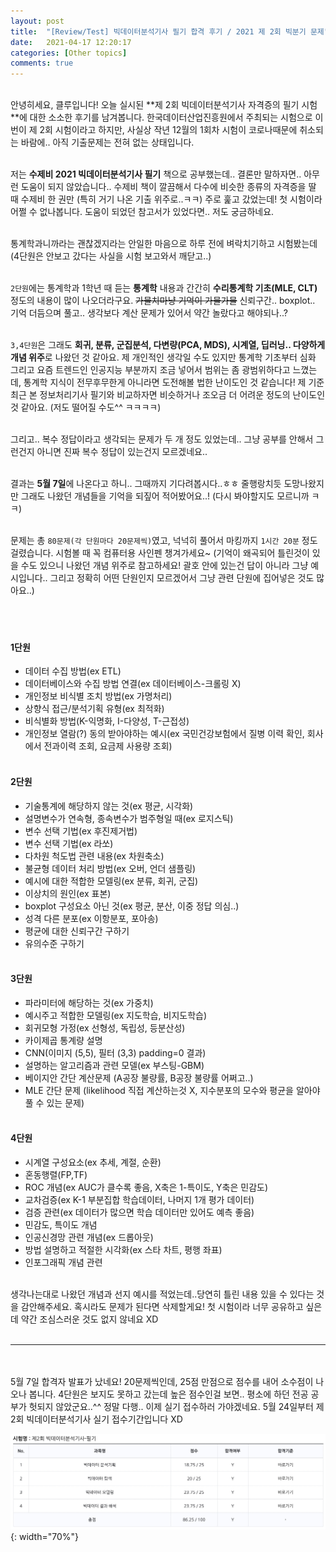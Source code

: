 ```yaml
---
layout: post
title:  "[Review/Test] 빅데이터분석기사 필기 합격 후기 / 2021 제 2회 빅분기 문제"
date:   2021-04-17 12:20:17
categories: [Other topics]
comments: true
---
```

<br>
안녕히세요, 클루입니다! 오늘 실시된 **제 2회 빅데이터분석기사 자격증의 필기 시험**에 대한 소소한 후기를 남겨봅니다. 한국데이터산업진흥원에서 주최되는 시험으로 이번이 제 2회 시험이라고 하지만, 사실상 작년 12월의 1회차 시험이 코로나때문에 취소되는 바람에.. 아직 기출문제는 전혀 없는 상태입니다.
<br><br>

저는 **수제비 2021 빅데이터분석기사 필기** 책으로 공부했는데.. 결론만 말하자면.. 아무런 도움이 되지 않았습니다..
수제비 책이 깔끔해서 다수에 비슷한 종류의 자격증을 딸 때 수제비 한 권만 (특히 거기 나온 기출 위주로..ㅋㅋ) 주로 훑고 갔었는데!
첫 시험이라 어쩔 수 없나봅니다. 도움이 되었던 참고서가 있었다면.. 저도 궁금하네요.
<br><br>

통계학과니까라는 괜찮겠지라는 안일한 마음으로 하루 전에 벼락치기하고 시험봤는데(4단원은 안보고 갔다는 사실을 시험 보고와서 깨닫고..) 
<br><br>

`2단원`에는 통계학과 1학년 때 듣는 **통계학** 내용과 간간히 **수리통계학 기초(MLE, CLT)** 정도의 내용이 많이 나오더라구요. ~~가물치마냥 기억이 가물가물~~ 신뢰구간.. boxplot.. 기억 더듬으며 풀고.. 생각보다 계산 문제가 있어서 약간 놀랐다고 해야되나..? 
<br><br>

`3,4단원`은 그래도 **회귀, 분류, 군집분석, 다변량(PCA, MDS), 시계열, 딥러닝.. 다양하게 개념 위주**로 나왔던 것 같아요. 제 개인적인 생각일 수도 있지만 통계학 기초부터 심화 그리고 요즘 트렌드인 인공지능 부분까지 조금 넣어서 범위는 좀 광범위하다고 느꼈는데, 통계학 지식이 전무후무한게 아니라면 도전해볼 법한 난이도인 것 같습니다! 제 기준 최근 본 정보처리기사 필기와 비교하자면 비슷하거나 조오금 더 어려운 정도의 난이도인 것 같아요. (저도 떨어질 수도^^ ㅋㅋㅋㅋ)
<br><br>

그리고.. 복수 정답이라고 생각되는 문제가 두 개 정도 있었는데.. 그냥 공부를 안해서 그런건지 아니면 진짜 복수 정답이 있는건지 모르겠네요..
<br><br>

결과는 **5월 7일**에 나온다고 하니.. 그때까지 기다려봅시다..ㅎㅎ 줄행랑치듯 도망나왔지만 그래도 나왔던 개념들을 기억을 되짚어 적어봤어요..! (다시 봐야할지도 모르니까 ㅋㅋ)
<br><br>

문제는 총 `80문제(각 단원마다 20문제씩)`였고, 넉넉히 풀어서 마킹까지 `1시간 20분` 정도 걸렸습니다. 시험볼 때 꼭 컴퓨터용 사인펜 챙겨가세요~
(기억이 왜곡되어 틀린것이 있을 수도 있으니 나왔던 개념 위주로 참고하세요! 괄호 안에 있는건 답이 아니라 그냥 예시입니다.. 그리고 정확히 어떤 단원인지 모르겠어서 그냥 관련 단원에 집어넣은 것도 많아요..)
<br><br><br><br>

#### 1단원
- 데이터 수집 방법(ex ETL)
- 데이터베이스와 수집 방법 연결(ex 데이터베이스-크롤링 X)
- 개인정보 비식별 조치 방법(ex 가명처리)
- 상향식 접근/분석기획 유형(ex 최적화)
- 비식별화 방법(K-익명화, I-다양성, T-근접성)
- 개인정보 열람(?) 동의 받아야하는 예시(ex 국민건강보험에서 질병 이력 확인, 회사에서 전과이력 조회, 요금제 사용량 조회) 
<br><br>

#### 2단원
- 기술통계에 해당하지 않는 것(ex 평균, 시각화)
- 설명변수가 연속형, 종속변수가 범주형일 때(ex 로지스틱)
- 변수 선택 기법(ex 후진제거법)
- 변수 선택 기법(ex 라쏘)
- 다차원 척도법 관련 내용(ex 차원축소)
- 불균형 데이터 처리 방법(ex 오버, 언더 샘플링)
- 예시에 대한 적합한 모델링(ex 분류, 회귀, 군집)
- 이상치의 원인(ex 표본)
- boxplot 구성요소 아닌 것(ex 평균, 분산, 이중 정답 의심..)
- 성격 다른 분포(ex 이항분포, 포아송)
- 평균에 대한 신뢰구간 구하기
- 유의수준 구하기
<br><br>

#### 3단원
- 파라미터에 해당하는 것(ex 가중치)
- 예시주고 적합한 모델링(ex 지도학습, 비지도학습)
- 회귀모형 가정(ex 선형성, 독립성, 등분산성)
- 카이제곱 통계량 설명
- CNN(이미지 (5,5), 필터 (3,3) padding=0 결과)
- 설명하는 알고리즘과 관련 모델(ex 부스팅-GBM)
- 베이지안 간단 계산문제 (A공장 불량률, B공장 불량률 어쩌고..)
- MLE 간단 문제 (likelihood 직접 계산하는것 X, 지수분포의 모수와 평균을 알아야 풀 수 있는 문제)
<br><br>

#### 4단원
- 시계열 구성요소(ex 추세, 계절, 순환)
- 혼동행렬(FP,TF)
- ROC 개념(ex AUC가 클수록 좋음, X축은 1-특이도, Y축은 민감도)
- 교차검증(ex K-1 부분집합 학습데이터, 나머지 1개 평가 데이터)
- 검증 관련(ex 데이터가 많으면 학습 데이터만 있어도 예측 좋음)
- 민감도, 특이도 개념
- 인공신경망 관련 개념(ex 드롭아웃)
- 방법 설명하고 적절한 시각화(ex 스타 차트, 평행 좌표)
- 인포그래픽 개념 관련
<br><br>

생각나는대로 나왔던 개념과 선지 예시를 적었는데..당연히 틀린 내용 있을 수 있다는 것을 감안해주세요.
혹시라도 문제가 된다면 삭제할게요! 첫 시험이라 너무 공유하고 싶은데 약간 조심스러운 것도 없지 않네요 XD
<br><br>

---

<br><br>
5월 7일 합격자 발표가 났네요! 20문제씩인데, 25점 만점으로 점수를 내어 소수점이 나오나 봅니다. 4단원은 보지도 못하고 갔는데 높은 점수인걸 보면.. 평소에 하던 전공 공부가 헛되지 않았군요..^^ 정말 다행.. 이제 실기 접수하러 가야겠네요.
5월 24일부터 제 2회 빅데이터분석기사 실기 접수기간입니다 XD

![image-1](/!contents_plot/2021-04-17-bigdata-test.jpg){: width="70%"}
